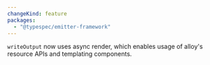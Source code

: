 ```yaml
---
changeKind: feature
packages:
  - "@typespec/emitter-framework"
---
```


`writeOutput` now uses async render, which enables usage of alloy's resource APIs and templating components.